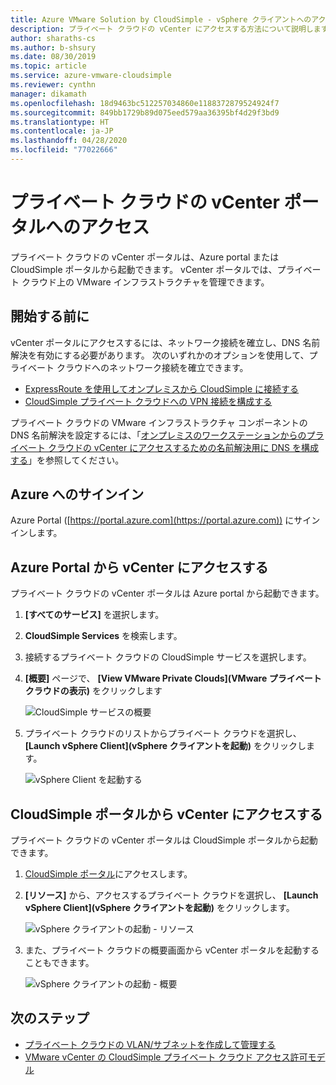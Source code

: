 ```yaml
---
title: Azure VMware Solution by CloudSimple - vSphere クライアントへのアクセス
description: プライベート クラウドの vCenter にアクセスする方法について説明します。
author: sharaths-cs
ms.author: b-shsury
ms.date: 08/30/2019
ms.topic: article
ms.service: azure-vmware-cloudsimple
ms.reviewer: cynthn
manager: dikamath
ms.openlocfilehash: 18d9463bc512257034860e1188372879524924f7
ms.sourcegitcommit: 849bb1729b89d075eed579aa36395bf4d29f3bd9
ms.translationtype: HT
ms.contentlocale: ja-JP
ms.lasthandoff: 04/28/2020
ms.locfileid: "77022666"
---
```

# <a name="access-your-private-cloud-vcenter-portal"></a>プライベート クラウドの vCenter ポータルへのアクセス

プライベート クラウドの vCenter ポータルは、Azure portal または CloudSimple ポータルから起動できます。  vCenter ポータルでは、プライベート クラウド上の VMware インフラストラクチャを管理できます。

## <a name="before-you-begin"></a>開始する前に

vCenter ポータルにアクセスするには、ネットワーク接続を確立し、DNS 名前解決を有効にする必要があります。  次のいずれかのオプションを使用して、プライベート クラウドへのネットワーク接続を確立できます。

* [ExpressRoute を使用してオンプレミスから CloudSimple に接続する](on-premises-connection.md)
* [CloudSimple プライベート クラウドへの VPN 接続を構成する](set-up-vpn.md)

プライベート クラウドの VMware インフラストラクチャ コンポーネントの DNS 名前解決を設定するには、「[オンプレミスのワークステーションからのプライベート クラウドの vCenter にアクセスするための名前解決用に DNS を構成する](on-premises-dns-setup.md)」を参照してください。

## <a name="sign-in-to-azure"></a>Azure へのサインイン

Azure Portal ([https://portal.azure.com](https://portal.azure.com)) にサインインします。

## <a name="access-vcenter-from-azure-portal"></a>Azure Portal から vCenter にアクセスする

プライベート クラウドの vCenter ポータルは Azure portal から起動できます。

1. **[すべてのサービス]** を選択します。

2. **CloudSimple Services** を検索します。

3. 接続するプライベート クラウドの CloudSimple サービスを選択します。

4. **[概要]** ページで、 **[View VMware Private Clouds]\(VMware プライベート クラウドの表示\)** をクリックします

    ![CloudSimple サービスの概要](media/cloudsimple-service-overview.png)

5. プライベート クラウドのリストからプライベート クラウドを選択し、 **[Launch vSphere Client]\(vSphere クライアントを起動\)** をクリックします。

    ![vSphere Client を起動する](media/cloudsimple-service-launch-vsphere-client.png)

## <a name="access-vcenter-from-cloudsimple-portal"></a>CloudSimple ポータルから vCenter にアクセスする

プライベート クラウドの vCenter ポータルは CloudSimple ポータルから起動できます。

1. [CloudSimple ポータル](access-cloudsimple-portal.md)にアクセスします。

2. **[リソース]** から、アクセスするプライベート クラウドを選択し、 **[Launch vSphere Client]\(vSphere クライアントを起動\)** をクリックします。

    ![vSphere クライアントの起動 - リソース](media/cloudsimple-portal-resources-launch-vcenter.png)

3. また、プライベート クラウドの概要画面から vCenter ポータルを起動することもできます。

    ![vSphere クライアントの起動 - 概要](media/cloudsimple-resources-summary-launch-vcenter.png)

## <a name="next-steps"></a>次のステップ

* [プライベート クラウドの VLAN/サブネットを作成して管理する](create-vlan-subnet.md)
* [VMware vCenter の CloudSimple プライベート クラウド アクセス許可モデル](learn-private-cloud-permissions.md)